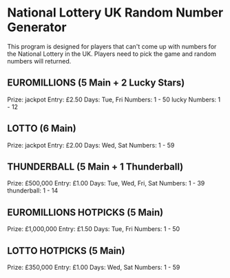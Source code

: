 # National Lottery UK Random Number Generator
This program is designed for players that can't come up with numbers for the National Lottery in the UK. Players need to pick the game and random numbers will returned.

## EUROMILLIONS (5 Main + 2 Lucky Stars)
Prize: jackpot
Entry: £2.50
Days: Tue, Fri
Numbers: 1 - 50
lucky Numbers: 1 - 12

## LOTTO (6 Main)
Prize: jackpot
Entry: £2.00
Days: Wed, Sat
Numbers: 1 - 59

## THUNDERBALL (5 Main + 1 Thunderball)
Prize: £500,000
Entry: £1.00
Days: Tue, Wed, Fri, Sat
Numbers: 1 - 39
thunderball: 1 - 14

## EUROMILLIONS HOTPICKS (5 Main)
Prize: £1,000,000
Entry: £1.50
Days: Tue, Fri
Numbers: 1 - 50

## LOTTO HOTPICKS (5 Main)
Prize: £350,000
Entry: £1.00
Days: Wed, Sat
Numbers: 1 - 59
